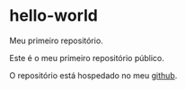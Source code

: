 # hello-world
Meu primeiro repositório.

Este é o meu primeiro repositório público.

O repositório está hospedado no meu <a href="https://guilherme-xd.github.io/hello-world/">github</a>.